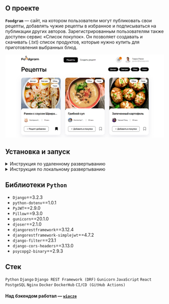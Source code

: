 ## О проекте
**`Foodgram`** — сайт, на котором пользователи могут публиковать свои рецепты, добавлять чужие рецепты в избранное и подписываться на публикации других авторов. Зарегистрированным пользователям также доступен сервис «Список покупок». Он позволяет создавать и скачивать (.txt) список продуктов, которые нужно купить для приготовления выбранных блюд.

![image alt](https://github.com/wiacze/foodgram/raw/main/foodgram_image.png)

## Установка и запуск
<details>
<summary>Инструкция по удаленному развертыванию</summary>

1. Форкнуть, клонировать репозиторий и перейти в корневую директорию проекта

```bash
git clone <ваша ссылка>
```

```bash
cd foodgram/
```

2. Создать .env файл в корневой директории по образцу

```env
# for settings.py

SECRET_KEY=Your secret key
DEBUG=True or any text for False
SERVER_IP=Your server ip
DOMAIN=Your domain

# for db

POSTGRES_DB=your_db
POSTGRES_USER=your_db_user
POSTGRES_PASSWORD=your_db_password
DB_HOST=your_db_host
DB_PORT=your_db_port

# for compose

USERNAME=Your username on DockerHub for images
GATEWAY_PORTS=Gateway ports
```

3. Добавить следующие секреты в настройкайх проекта на GitHub:
   - DOCKER_USERNAME — Ваш логин на DockerHub
   - DOCKER_PASSWORD — Ваш пароль на DockerHub
   - USER — Имя пользователя на удаленном сервере
   - HOST — IP-адрес вашего сервера
   - SSH_KEY — Закрытый SSH ключ для доступа к удаленному серверу
   - SSH_PASSPHRASE — Passphrase для закрытого ключа
   - TELEGRAM_TO — ID телеграм-аккаунта, на который будут приходить уведомления
   - TELEGRAM_TOKEN — Токен от вашего телеграм-бота, с которого планируете получать уведомления

> [!NOTE]
> Если не планируете получать уведомления в телеграм, то последние два секрета можно не добавлять, но в таком случае потребуется убрать блок send_message в файле .github/workflows/main.yml (строка 143).


4. Сбилдить и загрузить образы на DockerHub

```
cd frontend  # В директории frontend...
docker build -t username/foodgram_frontend .  # ...сбилдить образ, назвать его foodgram_frontend
cd ../backend  # То же в директории backend...
docker build -t username/foodgram_backend .
cd ../infra  # ...то же и в infra
docker build -t username/foodgram_gateway .
```

```
docker push username/foodgram_frontend
docker push username/foodgram_backend
docker push username/foodgram_gateway
```

5. Установка Docker на удаленный сервер

```bash
sudo apt update
sudo apt install curl
curl -fSL https://get.docker.com -o get-docker.sh
sudo sh ./get-docker.sh
sudo apt install docker-compose-plugin
```

6. Из корневой директории проекта выполните команду для копирования файлов на удаленный сервер или создайте файлы и перенесите скопированный код вручную

```bash
scp -i path_to_SSH/SSH_name docker-compose.production.yml \
    username@server_ip:/home/username/foodgram/docker-compose.production.yml

scp -i path_to_SSH/SSH_name .env \
    username@server_ip:/home/username/foodgram/.env
```

 - `path_to_SSH` — путь к файлу с SSH-ключом;
 - `SSH_name` — имя файла с SSH-ключом (без расширения);
 - `username` — ваше имя пользователя на сервере;
 - `server_ip` — IP вашего сервера.

7. Запустить docker-compose в режиме демона

```bash
sudo docker compose -f docker-compose.production.yml up -d
```

8. Выполнить миграции, собрать статику, заполнить бд подготовленными данными, создать суперпользователя

```bash
sudo docker compose -f docker-compose.production.yml exec backend python manage.py migrate

sudo docker compose -f docker-compose.production.yml exec backend python manage.py collectstatic
sudo docker compose -f docker-compose.production.yml exec backend cp -r /app/collected_static/. /backend_static/static/
sudo docker compose -f docker-compose.production.yml exec backend cp -r /app/docs/. /backend_static/static/redoc/

sudo docker compose -f docker-compose.production.yml exec backend python manage.py load_tags_data
sudo docker compose -f docker-compose.production.yml exec backend python manage.py load_ingredients_data

sudo docker compose -f docker-compose.production.yml exec backend python manage.py createsuperuser
```

9. Перенаправить все запросы в Docker

На сервере в редакторе nano откройте конфиг Nginx: `nano /etc/nginx/sites-enabled/default` и заполните его согласно примеру

```nano
server {
    server_name <# IP вашего сервера> <# Ваш доменный адрес>;

    location / {
        proxy_set_header Host $http_host;
        proxy_pass http://127.0.0.1:<# Порт, который вы указывали в GATEWAY_PORTS в файле .env>;
        client_max_body_size 20M;
    }

    # Здесь может быть различная техническая информация, например от Certbot

}

```

10. Автоматизация

Проект будет обновляться при выполнении команды `git push` из вашего локального репозитория, процесс вы сможете увидеть во вкладке Actions на GitHub.

</details>

<details>
<summary>Инструкция по локальному развертыванию</summary>

1. Форкнуть, клонировать репозиторий и перейти в корневую директорию проекта

```bash
git clone <ваша ссылка>
```

```bash
cd foodgram/
```

2. Создать .env файл в корневой директории по образцу

```env
# for settings.py

SECRET_KEY=Your secret key
DEBUG=True or any text for False
SERVER_IP=Your server ip
DOMAIN=Your domain

# for db

POSTGRES_DB=your_db
POSTGRES_USER=your_db_user
POSTGRES_PASSWORD=your_db_password
DB_HOST=your_db_host
DB_PORT=your_db_port

# for compose

USERNAME=Your username on DockerHub for images
GATEWAY_PORTS=Gateway ports
```

3. Запустить docker-compose

```bash
docker compose -f docker-compose.yml up --build
```

4. Выполнить миграции, собрать статику, заполнить бд подготовленными данными, создать суперпользователя

```bash
docker compose exec backend python manage.py migrate

docker compose exec backend python manage.py collectstatic
docker compose exec backend cp -r /app/collected_static/. /backend_static/static/
docker compose exec backend cp -r /app/docs/. /backend_static/static/redoc/

docker compose exec backend python manage.py load_tags_data
docker compose exec backend python manage.py load_ingredients_data

docker compose exec backend python manage.py createsuperuser
```

**Проект будет доступен по адресу 127.0.0.1:8080**

</details>

## Библиотеки `Python`

- `Django`==3.2.3
- `python-dotenv`==1.0.1
- `PyJWT`==2.9.0
- `Pillow`==9.3.0
- `gunicorn`==20.1.0
- `djoser`==2.1.0
- `djangorestframework`==3.12.4
- `djangorestframework-simplejwt`==4.7.2
- `django-filter`==23.1
- `django-cors-headers`==3.13.0
- `psycopg2-binary`==2.9.3

## Стек

`Python` `Django` `Django REST Framework (DRF)` `Gunicorn` `JavaScript` `React` `PostgeSQL` `Nginx` `Docker` `DockerHub` `CI/CD (GitHub Actions)`

#### Над бэкендом работал — [`wiacze`](https://github.com/wiacze)
